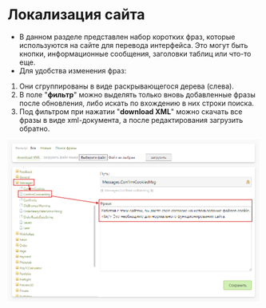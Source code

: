 # Локализация сайта
* В данном разделе представлен набор коротких фраз, которые используются на сайте для перевода интерфейса. Это могут быть кнопки, информационные сообщения, заголовки таблиц или что-то еще.
* Для удобства изменения фраз:
1. Они сгруппированы в виде раскрывающегося дерева (слева).
2. В поле "__фильтр__" можно выделять только вновь добавленные фразы после обновления, либо искать по вхождению в них строки поиска.
3. Под фильтром при нажатии "__download XML__" можно скачать все фразы в виде xml-документа, а после редактирования загрузить обратно.

![](../_media/cms/cms11.png ':size=70%')
